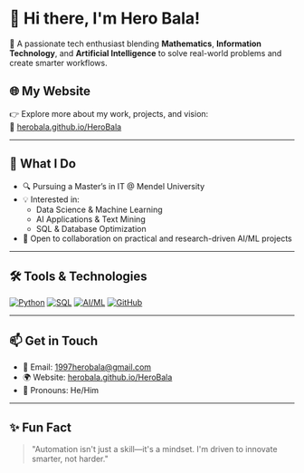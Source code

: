 # 👋 Hi there, I'm Hero Bala!

🎯 A passionate tech enthusiast blending **Mathematics**, **Information Technology**, and **Artificial Intelligence** to solve real-world problems and create smarter workflows.

## 🌐 My Website
👉 Explore more about my work, projects, and vision:  
🔗 [herobala.github.io/HeroBala](https://herobala.github.io/HeroBala/)

---

## 💼 What I Do

- 🔍 Pursuing a Master’s in IT @ Mendel University
- 💡 Interested in:  
  - Data Science & Machine Learning  
  - AI Applications & Text Mining  
  - SQL & Database Optimization  
- 🤝 Open to collaboration on practical and research-driven AI/ML projects

---

## 🛠️ Tools & Technologies

[![Python](https://img.shields.io/badge/-Python-3776AB?style=flat&logo=python&logoColor=white)](https://www.python.org/)
[![SQL](https://img.shields.io/badge/-SQL-4479A1?style=flat&logo=postgresql&logoColor=white)](https://www.postgresql.org/)
[![AI/ML](https://img.shields.io/badge/-AI/ML-black?style=flat&logo=openai&logoColor=white)](https://openai.com/)
[![GitHub](https://img.shields.io/badge/-GitHub-181717?style=flat&logo=github&logoColor=white)](https://github.com/HeroBala)

---

## 📫 Get in Touch

- 📧 Email: 1997herobala@gmail.com  
- 🌍 Website: [herobala.github.io/HeroBala](https://herobala.github.io/HeroBala/)  
- 🧠 Pronouns: He/Him  

---

## ✨ Fun Fact
> "Automation isn't just a skill—it's a mindset. I'm driven to innovate smarter, not harder."
